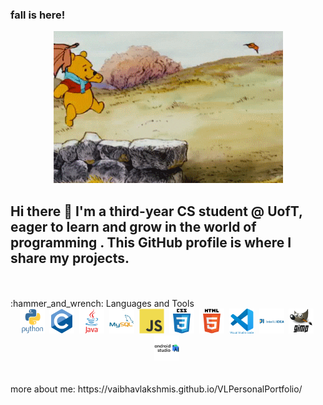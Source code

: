 ### 
<h3> fall is here! </h3>
<p align="center">
  <img src="./fall winnie.gif" alt="Description of GIF"/>
</p>

<h2>Hi there 👋
I'm a third-year CS student @ UofT, eager to learn and grow in the world of programming . This GitHub profile is  where I share my projects.
</h2>
<br>
<br>
:hammer_and_wrench: Languages and Tools
<div align="center">
  <!-- Python -->
  <img src="https://github.com/devicons/devicon/blob/master/icons/python/python-original-wordmark.svg" title="Python" alt="Python" width="40" height="40"/>&nbsp;
  <!-- C -->
  <img src="https://github.com/devicons/devicon/blob/master/icons/c/c-original.svg" title="C" alt="C" width="40" height="40"/>&nbsp;
  <!-- Java -->
  <img src="https://github.com/devicons/devicon/blob/master/icons/java/java-original-wordmark.svg" title="Java" alt="Java" width="40" height="40"/>&nbsp;
  <!-- MySQL -->
  <img src="https://github.com/devicons/devicon/blob/master/icons/mysql/mysql-original-wordmark.svg" title="MySQL" alt="MySQL" width="40" height="40"/>&nbsp;
  <!-- JavaScript -->
  <img src="https://github.com/devicons/devicon/blob/master/icons/javascript/javascript-original.svg" title="JavaScript" alt="JavaScript" width="40" height="40"/>&nbsp;
  <!-- CSS -->
  <img src="https://github.com/devicons/devicon/blob/master/icons/css3/css3-original-wordmark.svg" title="CSS3" alt="CSS" width="40" height="40"/>&nbsp;
  <!-- HTML -->
  <img src="https://github.com/devicons/devicon/blob/master/icons/html5/html5-original-wordmark.svg" title="HTML5" alt="HTML" width="40" height="40"/>&nbsp;
  <!-- VSCode -->
  <img src="https://github.com/devicons/devicon/blob/master/icons/vscode/vscode-original-wordmark.svg" title="VSCode" alt="VSCode" width="40" height="40"/>&nbsp;
  <!-- IntelliJ -->
  <img src="https://github.com/devicons/devicon/blob/master/icons/intellij/intellij-original-wordmark.svg" title="IntelliJ IDEA" alt="IntelliJ IDEA" width="40" height="40"/>&nbsp;
  <!-- GIMP -->
  <img src="https://github.com/devicons/devicon/blob/master/icons/gimp/gimp-original-wordmark.svg" title="GIMP" alt="GIMP" width="40" height="40"/>&nbsp;
  <!-- Android Studio -->
  <img src="https://github.com/devicons/devicon/blob/master/icons/androidstudio/androidstudio-original-wordmark.svg" title="Android Studio" alt="Android Studio" width="40" height="40"/>&nbsp;
  <!-- Blender -->
  
</div>
<br></br>
 more about me: https://vaibhavlakshmis.github.io/VLPersonalPortfolio/


<!--
**VaibhavLakshmiS/VaibhavLakshmiS** is a ✨ _special_ ✨ repository because its `README.md` (this file) appears on your GitHub profile.

Here are some ideas to get you started:

- 🔭 I’m currently working on ...
- 🌱 I’m currently learning ...
- 👯 I’m looking to collaborate on ...
- 🤔 I’m looking for help with ...
- 💬 Ask me about ...
- 📫 How to reach me: ...
- 😄 Pronouns: ...
- ⚡ Fun fact: ...
-->

